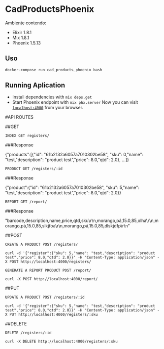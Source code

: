 # CadProductsPhoenix

Ambiente contendo:
- Elixir 1.8.1
- Mix 1.8.1
- Phoenix 1.5.13

## Uso

```bash
docker-compose run cad_products_phoenix bash
```
## Running Aplication

  * Install dependencies with `mix deps.get`
  * Start Phoenix endpoint with `mix phx.server`
  Now you can visit [`localhost:4000`](http://localhost:4000) from your browser.

#API ROUTES

##GET

`INDEX GET registers/`

###Response

{"products":[{"id": "61b2132a6057a7010302be58", "sku": 0,"name": "test,"description": "product test","price": 8.0,"qtd": 2.0}, ...]}
	
`PRODUCT GET /registers/:id`

###Response
	
{"product":{"id": "61b2132a6057a7010302be58", "sku": 5,"name": "test,"description": "product test","price": 8.0,"qtd": 2.0}}

`REPORT GET /report/`

###Response
	
"barcode,description,name,price,qtd,sku\r\n,morango,pá,15.0,85,olha\r\n,morango,pá,15.0,85,slkjfoa\r\n,morango,pá,15.0,85,dlskjdfp\r\n"

##POST  

`CREATE A PRODUCT POST /registers/`
```
curl -d '{"register":{"sku": 5,"name": "test,"description": "product test","price": 8.0,"qtd": 2.0}}' -H "Content-Type: application/json" -X POST http://localhost:4000/registers/
```

`GENERATE A REPORT PRODUCT POST /report/`
```
curl -X POST http://localhost:4000/report/
```
    	
##PUT

`UPDATE A PRODUCT POST /registers/:id`
```
curl -d '{"register":{"sku": 5,"name": "test,"description": "product test","price": 8.0,"qtd": 2.0}}' -H "Content-Type: application/json" -X PUT http://localhost:4000/registers/:sku
```
	    
##DELETE

`DELETE /registers/:id`
```
curl -X DELETE http://localhost:4000/registers/:sku
```


	
